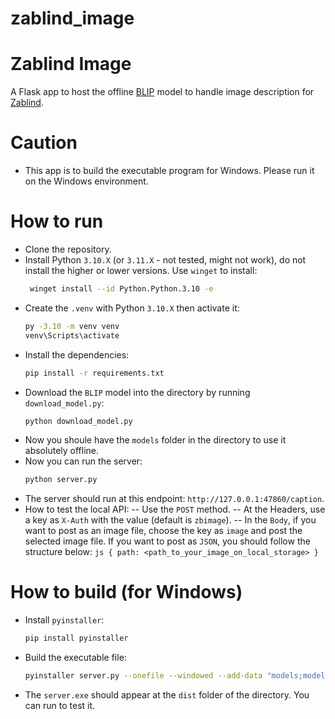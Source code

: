 # zablind_image

# Zablind Image

A Flask app to host the offline [BLIP](https://huggingface.co/Salesforce/blip-image-captioning-base) model to handle image description for [Zablind](https://github.com/oceanondawave/zablind).

# Caution

- This app is to build the executable program for Windows. Please run it on the Windows environment.

# How to run

- Clone the repository.
- Install Python `3.10.X` (or `3.11.X` - not tested, might not work), do not install the higher or lower versions. Use `winget` to install:
  ```bash
   winget install --id Python.Python.3.10 -e
  ```
- Create the `.venv` with Python `3.10.X` then activate it:
  ```bash
  py -3.10 -m venv venv
  venv\Scripts\activate
  ```
- Install the dependencies:
  ```bash
  pip install -r requirements.txt
  ```
- Download the `BLIP` model into the directory by running `download_model.py`:
  ```bash
  python download_model.py
  ```
- Now you shoule have the `models` folder in the directory to use it absolutely offline.
- Now you can run the server:
  ```bash
  python server.py
  ```
- The server should run at this endpoint: `http://127.0.0.1:47860/caption`.
- How to test the local API:
  -- Use the `POST` method.
  -- At the Headers, use a key as `X-Auth` with the value (default is `zbimage`).
  -- In the `Body`, if you want to post as an image file, choose the key as `image` and post the selected image file. If you want to post as `JSON`, you should follow the structure below:
  `js
	{ path: <path_to_your_image_on_local_storage> }
	`

# How to build (for Windows)

- Install `pyinstaller`:
  ```bash
  pip install pyinstaller
  ```
- Build the executable file:
  ```bash
  pyinstaller server.py --onefile --windowed --add-data "models;models" --add-data "cache;cache" --add-data "startup.mp3;."
  ```
- The `server.exe` should appear at the `dist` folder of the directory. You can run to test it.
